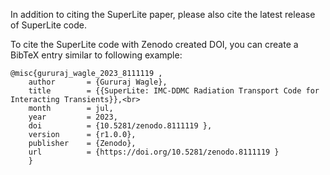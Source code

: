 In addition to citing the SuperLite paper, please also cite the latest release of SuperLite code. 

To cite the SuperLite code with Zenodo created DOI, you can create a BibTeX entry similar to following example:
```
@misc{gururaj_wagle_2023_8111119 ,
    author       = {Gururaj Wagle},
    title        = {{SuperLite: IMC-DDMC Radiation Transport Code for Interacting Transients}},<br>
    month        = jul,
    year         = 2023,
    doi          = {10.5281/zenodo.8111119 },
    version      = {r1.0.0},
    publisher    = {Zenodo},
    url          = {https://doi.org/10.5281/zenodo.8111119 }
    }
```
